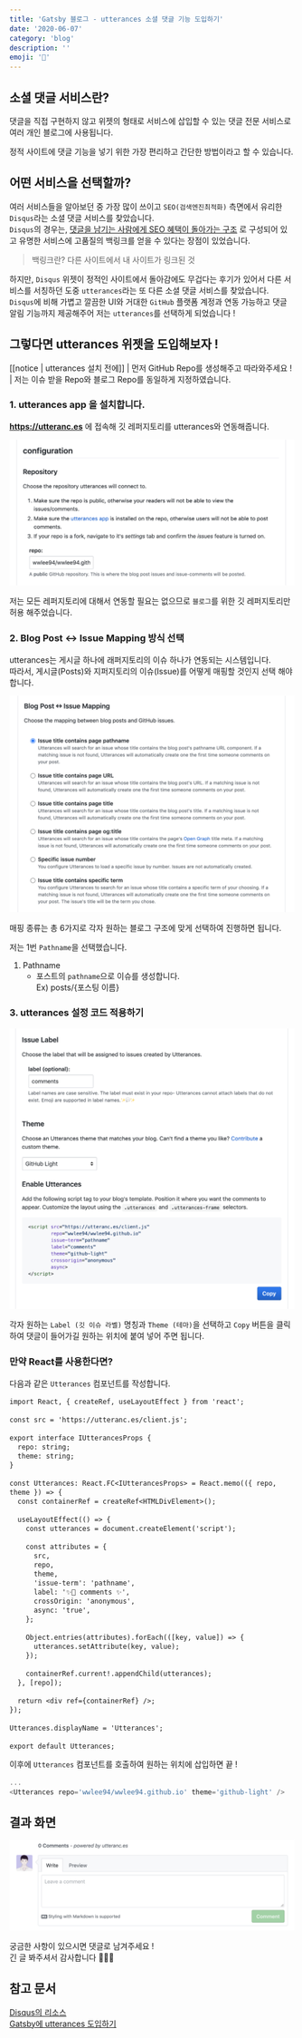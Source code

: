 ```yaml
---
title: 'Gatsby 블로그 - utterances 소셜 댓글 기능 도입하기'
date: '2020-06-07'
category: 'blog'
description: ''
emoji: '💬'
---
```


## 소셜 댓글 서비스란?

댓글을 직접 구현하지 않고 위젯의 형태로 서비스에 삽입할 수 있는 댓글 전문 서비스로 여러 개인 블로그에 사용됩니다.

정적 사이트에 댓글 기능을 넣기 위한 가장 편리하고 간단한 방법이라고 할 수 있습니다.

## 어떤 서비스을 선택할까?

여러 서비스들을 알아보던 중 가장 많이 쓰이고 `SEO(검색엔진최적화)` 측면에서 유리한 `Disqus`라는 소셜 댓글 서비스를 찾았습니다.  
`Disqus`의 경우는, [댓글을 남기는 사람에게 SEO 혜택이 돌아가는 구조](https://hackya.com/kr/%EB%94%94%EC%8A%A4%EC%BB%A4%EC%8A%A4-%EB%8C%93%EA%B8%80%EC%9D%98-%EB%86%80%EB%9D%BC%EC%9A%B4-seo-%ED%98%9C%ED%83%9D/) 로 구성되어 있고 유명한 서비스에 고품질의 백링크를 얻을 수 있다는 장점이 있었습니다.

> 백링크란? 다른 사이트에서 내 사이트가 링크된 것

하지만, `Disqus` 위젯이 정적인 사이트에서 돌아감에도 무겁다는 후기가 있어서 다른 서비스를 서칭하던 도중 `utterances`라는 또 다른 소셜 댓글 서비스를 찾았습니다.  
`Disqus`에 비해 가볍고 깔끔한 UI와 거대한 `GitHub` 플랫폼 계정과 연동 가능하고 댓글 알림 기능까지 제공해주어 저는 `utterances`를 선택하게 되었습니다 !

## 그렇다면 utterances 위젯을 도입해보자 !

[[notice | utterances 설치 전에]]
| 먼저 GitHub Repo를 생성해주고 따라와주세요 !  
| 저는 이슈 받을 Repo와 블로그 Repo를 동일하게 지정하였습니다.

### 1. utterances app 을 설치합니다.

**https://utteranc.es** 에 접속해 깃 레퍼지토리를 utterances와 연동해줍니다.

![설정 화면 1](./images/configuration-1.png)

저는 모든 레퍼지토리에 대해서 연동할 필요는 없으므로 `블로그`를 위한 깃 레퍼지토리만 허용 해주었습니다.

### 2. Blog Post ↔️ Issue Mapping 방식 선택

utterances는 게시글 하나에 래퍼지토리의 이슈 하나가 연동되는 시스템입니다.  
따라서, 게시글(Posts)와 지퍼지토리의 이슈(Issue)를 어떻게 매핑할 것인지 선택 해야합니다.

![설정 화면 3](./images/configuration-3.png)

매핑 종류는 총 6가지로 각자 원하는 블로그 구조에 맞게 선택하여 진행하면 됩니다.

저는 1번 `Pathname`을 선택했습니다.

1. Pathname
   - 포스트의 `pathname`으로 이슈를 생성합니다.  
     Ex) posts/{포스팅 이름}

### 3. utterances 설정 코드 적용하기

![설정 화면 4](./images/configuration-4.png)

각자 원하는 `Label (깃 이슈 라벨)` 명칭과 `Theme (테마)`을 선택하고 `Copy` 버튼을 클릭하여 댓글이 들어가길 원하는 위치에 붙여 넣어 주면 됩니다.

### 만약 React를 사용한다면?

다음과 같은 `Utterances` 컴포넌트를 작성합니다.

```typescript:title=Utterances.tsx
import React, { createRef, useLayoutEffect } from 'react';

const src = 'https://utteranc.es/client.js';

export interface IUtterancesProps {
  repo: string;
  theme: string;
}

const Utterances: React.FC<IUtterancesProps> = React.memo(({ repo, theme }) => {
  const containerRef = createRef<HTMLDivElement>();

  useLayoutEffect(() => {
    const utterances = document.createElement('script');

    const attributes = {
      src,
      repo,
      theme,
      'issue-term': 'pathname',
      label: '✨💬 comments ✨',
      crossOrigin: 'anonymous',
      async: 'true',
    };

    Object.entries(attributes).forEach(([key, value]) => {
      utterances.setAttribute(key, value);
    });

    containerRef.current!.appendChild(utterances);
  }, [repo]);

  return <div ref={containerRef} />;
});

Utterances.displayName = 'Utterances';

export default Utterances;
```

이후에 `Utterances` 컴포넌트를 호출하여 원하는 위치에 삽입하면 끝 !

```typescript
...
<Utterances repo='wwlee94/wwlee94.github.io' theme='github-light' />
```

## 결과 화면

![설정 화면 4](./images/utterances-result.png)

궁금한 사항이 있으시면 댓글로 남겨주세요 !  
긴 글 봐주셔서 감사합니다 🙇🏻‍♂️

## 참고 문서

[Disqus의 리소스 ](https://blueshw.github.io/2020/05/20/disqus-to-utterances)  
[Gatsby에 utterances 도입하기](https://imch.dev/posts/build-a-blog-with-gatsby-and-typescript-part-4)
